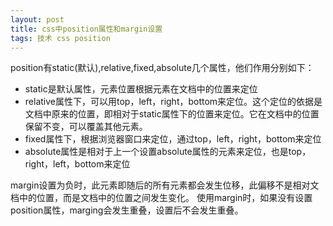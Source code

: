 ```yaml
---
layout: post
title: css中position属性和margin设置
tags: 技术 css position
---
```

position有static(默认),relative,fixed,absolute几个属性，他们作用分别如下：

* static是默认属性，元素位置根据元素在文档中的位置来定位
* relative属性下，可以用top，left，right，bottom来定位。这个定位的依据是文档中原来的位置，即相对于static属性下的位置来定位。它在文档中的位置保留不变，可以覆盖其他元素。
* fixed属性下，根据浏览器窗口来定位，通过top，left，right，bottom来定位
* absolute属性是相对于上一个设置absolute属性的元素来定位，也是top，right，left，bottom来定位

margin设置为负时，此元素即随后的所有元素都会发生位移，此偏移不是相对文档中的位置，而是文档中的位置之间发生变化。
使用margin时，如果没有设置position属性，marging会发生重叠，设置后不会发生重叠。
